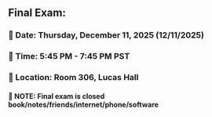 ## Final Exam:

### &#x1F34E; Date: Thursday, December 11, 2025 (12/11/2025)

### &#x1F34E; Time: 5:45 PM - 7:45 PM PST

### &#x1F34E; Location: Room 306, Lucas Hall

#### &#x1F34E; NOTE: Final exam is closed book/notes/friends/internet/phone/software


